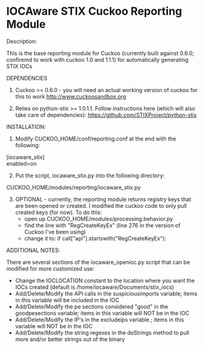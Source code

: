 IOCAware STIX Cuckoo Reporting Module
======

Description:

This is the base reporting module for Cuckoo (currently built against 0.6.0; confiremd to work with cuckoo 1.0 and 1.1.1) for automatically generating STIX IOCs

DEPENDENCIES

1) Cuckoo >= 0.6.0 - you will need an actual working version of cuckoo for this to work
  http://www.cuckoosandbox.org
  
2) Relies on python-stix >= 1.0.1.1. Follow instructions here (which will also take care of dependencies):
  https://github.com/STIXProject/python-stix


INSTALLATION:

1) Modify CUCKOO_HOME/conf/reporting.conf at the end with the following:

[iocaware_stix]<br/>
enabled=on

2) Put the script, iocaware_stix.py into the following directory:

CUCKOO_HOME/modules/reporting/iocaware_stix.py

3) OPTIONAL - currently, the reporting module returns registry keys that are been opened or created. I modified the
cuckoo code to only pull created keys (for now). To do this: 
   - open up CUCKOO_HOME/modules/processing.behavior.py
   - find the line with "RegCreateKeyEx" (line 276 in the version of Cuckoo I've been using)
   - change it to: if call["api"].startswith("RegCreateKeyEx"):

ADDITIONAL NOTES:

There are several sections of the iocaware_openioc.py script that can be modified for more customized use:

   - Change the IOCLOCATION constant to the location where you want the IOCs created (default is /home/iocaware/Documents/stix_iocs)
   - Add/Delete/Modify the API calls in the suspiciousimports variable; items in this variable will be included in the IOC
   - Add/Delete/Modify the pe sections considered "good" in the goodpesections variable; items in this variable will NOT be in the IOC
   - Add/Delete/Modify the IP's in the excludeips variable ; items in this variable will NOT be in the IOC
   - Add/Delete/Modify the string regexes in the doStrings method to pull more and/or better strings out of the binary
